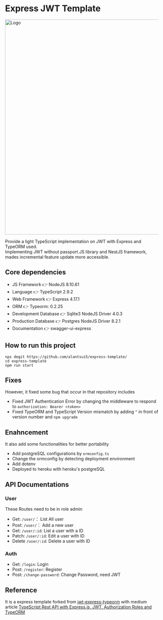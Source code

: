 
# Express JWT Template

<img width="705" alt="Logo" src="https://user-images.githubusercontent.com/33037271/215788063-6b8d5ca3-3258-461f-9b57-5a0664b4df16.png">

Provide a light TypeScript implementation on JWT with Express and TypeORM used. <br />
Implementing JWT without passport.JS library and NestJS framework, mades incremental feature update more accessible.

## Core dependencies
- JS Framework 👉 NodeJS 8.10.61
- Language 👉 TypeScript 2.9.2
- Web Framework 👉 Express 4.17.1
- ORM 👉 Typeorm: 0.2.25
- Development Database 👉 Sqlite3 NodeJS Driver 4.0.3
- Production Database 👉 Postgres NodeJS Driver 8.2.1
- Documentation 👉 swagger-ui-express

## How to run this project
```
npx degit https://github.com/alantsui5/express-template/
cd express-template
npm run start
```

## Fixes
However, it fixed some bug that occur in that repository includes
* Fixed JWT Authentication Error by changing the middleware to respond to `authorization: Bearer <token>`
* Fixed TypeORM and TypeScript Version mismatch by adding `^` in front of version number and `npm upgrade`

## Enahncement
It also add some functionalities for better portability
* Add postgreSQL configurations by `ormconfig.ts` 
* Change the ormconfig by detecting deployment environment
* Add dotenv
* Deployed to heroku with heroku's postgreSQL

## API Documentations

### User
These Routes need to be in role admin
* Get: `/user/`： List All user
* Post: `/user/`： Add a new user
* Get: `/user/:id`: List a user with a ID
* Patch: `/user/:id`: Edit a user with ID
* Delete `/user/:id`: Delete a user with ID

### Auth
*  Get: `/login`: Login
* Post: `/register`: Register
* Post: `/change-password`: Change Password, need JWT


## Reference
It is a express template forked from [jwt-express-typeorm](https://github.com/andregardi/jwt-express-typeorm) with medium article [TypeScript Rest API with Express.js, JWT, Authorization Roles and TypeORM](https://medium.com/javascript-in-plain-english/creating-a-rest-api-with-jwt-authentication-and-role-based-authorization-using-typescript-fbfa3cab22a4)
